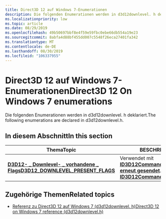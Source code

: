 ```yaml
---
title: Direct3D 12 auf Windows 7-Enumerationen
description: Die folgenden Enumerationen werden in d3d12downlevel. h deklariert.
ms.localizationpriority: low
ms.topic: article
ms.date: 08/29/2019
ms.openlocfilehash: 49b50697bbf8e4f59e59fbc0ebe66db554a19e23
ms.sourcegitcommit: 8abfa4d88bf455dd007c5548f26eca27401fa342
ms.translationtype: MT
ms.contentlocale: de-DE
ms.lasthandoff: 08/30/2019
ms.locfileid: "106337955"
---
```

# <a name="direct3d-12-on-windows-7-enumerations"></a><span data-ttu-id="2e6ba-103">Direct3D 12 auf Windows 7-Enumerationen</span><span class="sxs-lookup"><span data-stu-id="2e6ba-103">Direct3D 12 On Windows 7 enumerations</span></span>

<span data-ttu-id="2e6ba-104">Die folgenden Enumerationen werden in d3d12downlevel. h deklariert.</span><span class="sxs-lookup"><span data-stu-id="2e6ba-104">The following enumerations are declared in d3d12downlevel.h.</span></span>

## <a name="in-this-section"></a><span data-ttu-id="2e6ba-105">In diesem Abschnitt</span><span class="sxs-lookup"><span data-stu-id="2e6ba-105">In this section</span></span>

| <span data-ttu-id="2e6ba-106">Thema</span><span class="sxs-lookup"><span data-stu-id="2e6ba-106">Topic</span></span> | <span data-ttu-id="2e6ba-107">BESCHREIBUNG</span><span class="sxs-lookup"><span data-stu-id="2e6ba-107">Description</span></span> |
|-------|-------------|
| [<span data-ttu-id="2e6ba-108">**D3D12- \_ Downlevel- \_ vorhandene \_ Flags**</span><span class="sxs-lookup"><span data-stu-id="2e6ba-108">**D3D12\_DOWNLEVEL\_PRESENT\_FLAGS**</span></span>](d3d12_downlevel_present_flags.md) | <span data-ttu-id="2e6ba-109">Verwendet mit [**ID3D12CommandQueueDownlevel::P erneut gesendet**](id3d12commandqueuedownlevel-present.md).</span><span class="sxs-lookup"><span data-stu-id="2e6ba-109">Used with [**ID3D12CommandQueueDownlevel::Present**](id3d12commandqueuedownlevel-present.md).</span></span> |

## <a name="related-topics"></a><span data-ttu-id="2e6ba-110">Zugehörige Themen</span><span class="sxs-lookup"><span data-stu-id="2e6ba-110">Related topics</span></span>
* [<span data-ttu-id="2e6ba-111">Referenz zu Direct3D 12 auf Windows 7 (d3d12downlevel. h)</span><span class="sxs-lookup"><span data-stu-id="2e6ba-111">Direct3D 12 on Windows 7 reference (d3d12downlevel.h)</span></span>](direct3d-12on7-reference.md)
